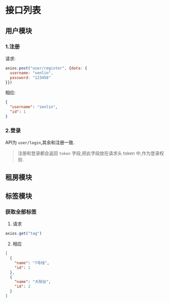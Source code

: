 # 接口列表
## 用户模块
### 1.注册
请求:
```js
axios.post("user/register", {data: {
  username: "senlin",
  password: "123456"
}})
```
相应:
```json
{
  "username": "senlin",
  "id": 1
}
```
### 2.登录
API为 `user/login`,其余和注册一致.

> 注册和登录都会返回 `token` 字段,把此字段放在请求头 token 中,作为登录校验.

## 租房模块


## 标签模块
### 获取全部标签
1. 请求
```js
axios.get("tag")
```

2. 相应
```json
[
  {
    "name": "7号线",
    "id": 1
  },
  {
    "name": "大阳台",
    "id": 2
  }
]
```
